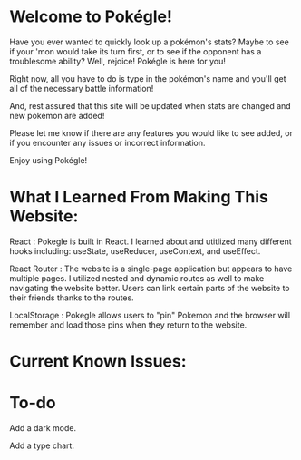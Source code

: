 # Welcome to Pokégle!

Have you ever wanted to quickly look up a pokémon's stats? Maybe to see if your 'mon would take its turn first, or to see if the opponent has a troublesome ability? Well, rejoice! Pokégle is here for you!

Right now, all you have to do is type in the pokémon's name and you'll get all of the necessary battle information!

And, rest assured that this site will be updated when stats are changed and new pokémon are added!

Please let me know if there are any features you would like to see added, or if you encounter any issues or incorrect information.

Enjoy using Pokégle!


# What I Learned From Making This Website:

React : Pokegle is built in React. I learned about and utitlized many different hooks including: useState, useReducer, useContext, and useEffect.

React Router : The website is a single-page application but appears to have multiple pages. I utilized nested and dynamic routes as well to make navigating the website better. Users can link certain parts of the website to their friends thanks to the routes.

LocalStorage : Pokegle allows users to "pin" Pokemon and the browser will remember and load those pins when they return to the website. 

# Current Known Issues:

# To-do

Add a dark mode. 

Add a type chart.
